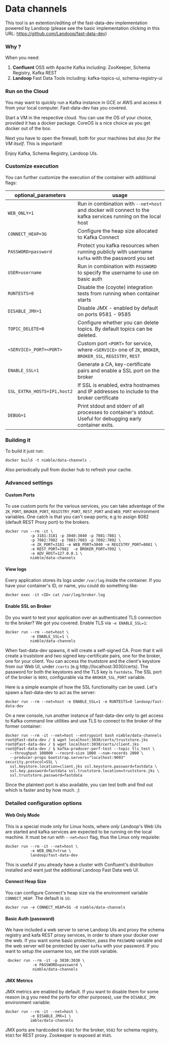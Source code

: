 # Data channels #

This tool is an extention/editing of the fast-data-dev implementation powered by Landoop (please see the basic implementation clicking in this URL: https://github.com/Landoop/fast-data-dev)

### Why ?

When you need:

1. **Confluent** OSS with Apache Kafka including: ZooKeeper, Schema Registry, Kafka REST
2. **Landoop** Fast Data Tools including: kafka-topics-ui, schema-registry-ui



### Run on the Cloud

You may want to quickly run a Kafka instance in GCE or AWS and access it from your local
computer. Fast-data-dev has you covered.

Start a VM in the respective cloud. You can use the OS of your choice, provided it has
a docker package. CoreOS is a nice choice as you get docker out of the box.

Next you have to open the firewall, both for your machines but also *for the VM itself*.
This is important!


Enjoy Kafka, Schema Registry, Landoop UIs.

### Customize execution

You can further customize the execution of the container with additional flags:

 optional_parameters            | usage
------------------------------- | ------------------------------------------------------------------------------------------------------------
 `WEB_ONLY=1      `             | Run in combination with `--net=host` and docker will connect to the kafka services running on the local host
 `CONNECT_HEAP=3G`              | Configure the heap size allocated to Kafka Connect
 `PASSWORD=password`            | Protect you kafka resources when running publicly with username `kafka` with the password you set
 `USER=username`                | Run in combination with `PASSWORD` to specify the username to use on basic auth
 `RUNTESTS=0`                   | Disable the (coyote) integration tests from running when container starts
 `DISABLE_JMX=1`                | Disable JMX - enabled by default on ports 9581 - 9585
 `TOPIC_DELETE=0`               | Configure whether you can delete topics. By default topics can be deleted.
 `<SERVICE>_PORT=<PORT>`        | Custom port `<PORT>` for service, where `<SERVICE>` one of `ZK`, `BROKER`, `BROKER_SSL`, `REGISTRY`, `REST`
 `ENABLE_SSL=1`                 | Generate a CA, key-certificate pairs and enable a SSL port on the broker
 `SSL_EXTRA_HOSTS=IP1,host2`    | If SSL is enabled, extra hostnames and IP addresses to include to the broker certificate
 `DEBUG=1`                      | Print stdout and stderr of all processes to container's stdout. Useful for debugging early container exits.



### Building it

To build it just run:

    docker build -t nimble/data-channels .

Also periodically pull from docker hub to refresh your cache.

### Advanced settings

#### Custom Ports

To use custom ports for the various services, you can take advantage of the
`ZK_PORT`, `BROKER_PORT`, `REGISTRY_PORT`, `REST_PORT` and
`WEB_PORT` environment variables. One catch is that you can't swap ports; e.g
to assign 8082 (default REST Proxy port) to the brokers.

    docker run --rm -it \
               -p 3181:3181 -p 3040:3040 -p 7081:7081 \
               -p 7082:7082 -p 7083:7083 -p 7092:7092 \
               -e ZK_PORT=3181 -e WEB_PORT=3040 -e REGISTRY_PORT=8081 \
               -e REST_PORT=7082  -e BROKER_PORT=7092 \
               -e ADV_HOST=127.0.0.1 \
               nimble/data-channels


#### View logs

Every application stores its logs under `/var/log` inside the container.
If you have your container's ID, or name, you could do something like:

    docker exec -it <ID> cat /var/log/broker.log

#### Enable SSL on Broker

Do you want to test your application over an authenticated TLS connection to the
broker? We got you covered. Enable TLS via `-e ENABLE_SSL=1`:

    docker run --rm --net=host \
               -e ENABLE_SSL=1 \
               nimble/data-channels

When fast-data-dev spawns, it will create a self-signed CA. From that it will
create a truststore and two signed key-certificate pairs, one for the broker,
one for your client. You can access the truststore and the client's keystore
from our Web UI, under `/certs` (e.g http://localhost:3030/certs). The password
for both the keystores and the TLS key is `fastdata`.
The SSL port of the broker is `9093`, configurable via the `BROKER_SSL_PORT`
variable.

Here is a simple example of how the SSL functionality can be used. Let's spawn
a fast-data-dev to act as the server:

    docker run --rm --net=host -e ENABLE_SSL=1 -e RUNTESTS=0 landoop/fast-data-dev

On a new console, run another instance of fast-data-dev only to get access to
Kafka command line utilities and use TLS to connect to the broker of the former
container:

    docker run --rm -it --net=host --entrypoint bash nimble/data-channels
    root@fast-data-dev / $ wget localhost:3030/certs/truststore.jks
    root@fast-data-dev / $ wget localhost:3030/certs/client.jks
    root@fast-data-dev / $ kafka-producer-perf-test --topic tls_test \
      --throughput 100000 --record-size 1000 --num-records 2000 \
      --producer-props bootstrap.servers="localhost:9093" security.protocol=SSL \
      ssl.keystore.location=client.jks ssl.keystore.password=fastdata \
      ssl.key.password=fastdata ssl.truststore.location=truststore.jks \
      ssl.truststore.password=fastdata

Since the plaintext port is also available, you can test both and find out
which is faster and by how much. ;)

### Detailed configuration options

#### Web Only Mode

This is a special mode only for Linux hosts, where *only* Landoop's Web UIs
are started and kafka services are expected to be running on the local
machine. It must be run with `--net=host` flag, thus the Linux only
requisite:

    docker run --rm -it --net=host \
               -e WEB_ONLY=true \
               landoop/fast-data-dev

This is useful if you already have a cluster with Confluent's distribution
installed and want just the additional Landoop Fast Data web UI.

#### Connect Heap Size

You can configure Connect's heap size via the environment variable
`CONNECT_HEAP`. The default is `1G`:

    docker run -e CONNECT_HEAP=5G -d nimble/data-channels

#### Basic Auth (password)

We have included a web server to serve Landoop UIs and proxy the schema registry
and kafa REST proxy services, in order to share your docker over the web.
If you want some basic protection, pass the `PASSWORD` variable and the web
server will be protected by user `kafka` with your password. If you want to
setup the username too, set the `USER` variable.

     docker run --rm -it -p 3030:3030 \
                -e PASSWORD=password \
                nimble/data-channels

#### JMX Metrics

JMX metrics are enabled by default. If you want to disable them for some
reason (e.g you need the ports for other purposes), use the `DISABLE_JMX`
environment variable:

    docker run --rm -it --net=host \
               -e DISABLE_JMX=1 \
               imble/data-channels

JMX ports are hardcoded to `9581` for the broker, `9582` for schema registry,
`9583` for REST proxy. Zookeeper is exposed
at `9585`.
